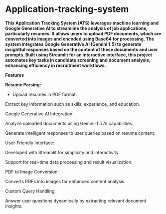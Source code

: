 # Application-tracking-system

**This Application Tracking System (ATS) leverages machine learning and Google Generative AI to streamline the analysis of job applications, particularly resumes. It allows users to upload PDF documents, which are converted into images and encoded using Base64 for processing. The system integrates Google Generative AI (Gemini 1.5) to generate insightful responses based on the content of these documents and user prompts. Built using Streamlit for an interactive interface, this project automates key tasks in candidate screening and document analysis, enhancing efficiency in recruitment workflows.**


**Features**

**Resume Parsing:**

- Upload resumes in PDF format.

Extract key information such as skills, experience, and education.

Google Generative AI Integration:

Analyze uploaded documents using Gemini-1.5 AI capabilities.

Generate intelligent responses to user queries based on resume content.

User-Friendly Interface:

Developed with Streamlit for simplicity and interactivity.

Support for real-time data processing and result visualization.

PDF to Image Conversion:

Converts PDFs into images for enhanced content analysis.

Custom Query Handling:

Answer user questions dynamically by extracting relevant document insights.









